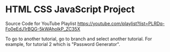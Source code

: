 # HTML CSS JavaScript Project
Source Code for YouTube Playlist https://youtube.com/playlist?list=PLRDq-Fo0eEdJ1rBQG-5kWAhoIkP_ZC35X

To go to another tutorial, go to branch and select another tutorial.
For example, for tutorial 2 which is "Password Generator".